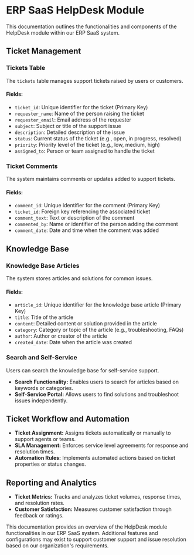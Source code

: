 # ERP SaaS HelpDesk Module

This documentation outlines the functionalities and components of the HelpDesk module within our ERP SaaS system.

## Ticket Management

### Tickets Table

The `tickets` table manages support tickets raised by users or customers.

#### Fields:

- `ticket_id`: Unique identifier for the ticket (Primary Key)
- `requester_name`: Name of the person raising the ticket
- `requester_email`: Email address of the requester
- `subject`: Subject or title of the support issue
- `description`: Detailed description of the issue
- `status`: Current status of the ticket (e.g., open, in progress, resolved)
- `priority`: Priority level of the ticket (e.g., low, medium, high)
- `assigned_to`: Person or team assigned to handle the ticket

### Ticket Comments

The system maintains comments or updates added to support tickets.

#### Fields:

- `comment_id`: Unique identifier for the comment (Primary Key)
- `ticket_id`: Foreign key referencing the associated ticket
- `comment_text`: Text or description of the comment
- `commented_by`: Name or identifier of the person adding the comment
- `comment_date`: Date and time when the comment was added

## Knowledge Base

### Knowledge Base Articles

The system stores articles and solutions for common issues.

#### Fields:

- `article_id`: Unique identifier for the knowledge base article (Primary Key)
- `title`: Title of the article
- `content`: Detailed content or solution provided in the article
- `category`: Category or topic of the article (e.g., troubleshooting, FAQs)
- `author`: Author or creator of the article
- `created_date`: Date when the article was created

### Search and Self-Service

Users can search the knowledge base for self-service support.

- **Search Functionality:** Enables users to search for articles based on keywords or categories.
- **Self-Service Portal:** Allows users to find solutions and troubleshoot issues independently.

## Ticket Workflow and Automation

- **Ticket Assignment:** Assigns tickets automatically or manually to support agents or teams.
- **SLA Management:** Enforces service level agreements for response and resolution times.
- **Automation Rules:** Implements automated actions based on ticket properties or status changes.

## Reporting and Analytics

- **Ticket Metrics:** Tracks and analyzes ticket volumes, response times, and resolution rates.
- **Customer Satisfaction:** Measures customer satisfaction through feedback or ratings.

This documentation provides an overview of the HelpDesk module functionalities in our ERP SaaS system. Additional features and configurations may exist to support customer support and issue resolution based on our organization's requirements.
